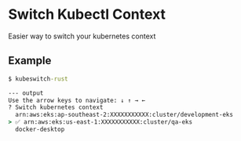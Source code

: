# Switch Kubectl Context

Easier way to switch your kubernetes context

## Example

```cmd
$ kubeswitch-rust

--- output
Use the arrow keys to navigate: ↓ ↑ → ←
? Switch kubernetes context  
  arn:aws:eks:ap-southeast-2:XXXXXXXXXXX:cluster/development-eks
> ✅ arn:aws:eks:us-east-1:XXXXXXXXXXX:cluster/qa-eks
  docker-desktop

```